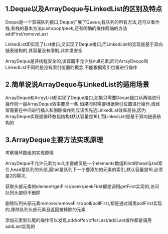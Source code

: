 ## 1.Deque以及ArrayDeque与LinkedList的区别及特点

Deque是一个双端队列接口,Deque扩展了Queue,有队列的所有方法,还可以看作栈,有栈的基本方法push/pop/peek,还有明确的操作两端的方法addFirst/removeLast

LinkedList即实现了List接口,又实现了Deque接口,而LinkedList的实现是基于双向链表结构的,其容量没有限制,非并发安全

ArrayDeque是非线程安全的,该容器不允许放null元素,同时ArrayDeque和LinkedList不同的是没有索引位置的概念,不能根据索引位置进行操作

## 2.简单说说ArrayDeque与LinkedList的适用场景

ArrayDeque和ArrayList都实现了Deque接口,如果只需要Deque接口从两端进行操作则一般ArrayDeque效率要高一些,如果同时需要根据索引位置进行操作,或经常需要在中间进行插入和删除操作则应该优先选LinkedList效率高些,因为ArrayDeque实现是循环数组结构(默认容量是16),而LinkedList是基于双向链表结构的

## 3.ArrayDeque主要方法实现原理

考察循环数组的实现原理

ArrayDeque不允许元素为null,主要成员是一个elements数组和int的head与tail索引,head是队列的头部,而tail是队列下一个要添加的元素的索引,默认容量是16,必须是2的幂次,

获取头部元素的element/getFirst/peek/peekFirst都是调用getFirst实现的,访问队列头部但不删除

删除队列头部元素remove/removeFirst/poll/pollFirst,都是通过调用pollFirst实现的,移除队列头部元素且返回被移除的元素

添加元素到队尾的操作可以发现,add/offer/offerLast/addLast操作都是调用addLast实现的



